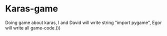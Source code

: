 # Karas-game
Doing game about karas, I and David will write string "import pygame", Egor will write all game-code.)))
